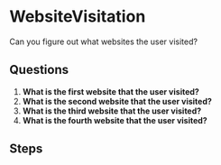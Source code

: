 # WebsiteVisitation
Can you figure out what websites the user visited?

## Questions
1. **What is the first website that the user visited?**
2. **What is the second website that the user visited?**
3. **What is the third website that the user visited?**
4. **What is the fourth website that the user visited?**

## Steps
